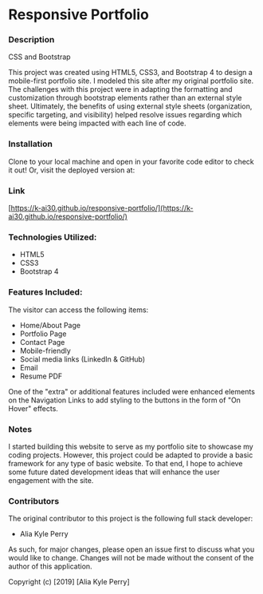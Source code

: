 # Responsive Portfolio

### Description

CSS and Bootstrap

This project was created using HTML5, CSS3, and Bootstrap 4 to design a mobile-first portfolio site.  I modeled this site after my original portfolio site.  The challenges with this project were in adapting the formatting and customization through bootstrap elements rather than an external style sheet.  Ultimately, the benefits of using external style sheets (organization, specific targeting, and visibility) helped resolve issues regarding which elements were being impacted with each line of code.

### Installation

Clone to your local machine and open in your favorite code editor to check it out! Or, visit the deployed version at: 

### Link

[https://k-ai30.github.io/responsive-portfolio/](https://k-ai30.github.io/responsive-portfolio/)

### Technologies Utilized:
* HTML5
* CSS3
* Bootstrap 4

### Features Included:

The visitor can access the following items:

- Home/About Page
- Portfolio Page
- Contact Page
- Mobile-friendly
- Social media links (LinkedIn & GitHub)
- Email
- Resume PDF

One of the "extra" or additional features included were enhanced elements on the Navigation Links to add styling to the buttons in the form of "On Hover" effects.

### Notes

I started building this website to serve as my portfolio site to showcase my coding projects. However, this project could be adapted to provide a basic framework for any type of basic website.  To that end, I hope to achieve some future dated development ideas that will enhance the user engagement with the site.

### Contributors

The original contributor to this project is the following full stack developer:

- Alia Kyle Perry

As such, for major changes, please open an issue first to discuss what you would like to change. Changes will not be made without the consent of the author of this application.

Copyright (c) [2019] [Alia Kyle Perry]